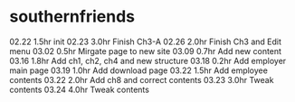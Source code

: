 # southernfriends

02.22	1.5hr		init
02.23	3.0hr		Finish Ch3-A
02.26	2.0hr		Finish Ch3 and Edit menu
03.02	0.5hr		Mirgate page to new site
03.09	0.7hr		Add new content
03.16	1.8hr		Add ch1, ch2, ch4 and new structure
03.18	0.2hr		Add employer main page
03.19	1.0hr		Add download page
03.22	1.5hr		Add employee contents
03.22	2.0hr		Add ch8 and correct contents
03.23	3.0hr		Tweak contents
03.24	4.0hr		Tweak contents

